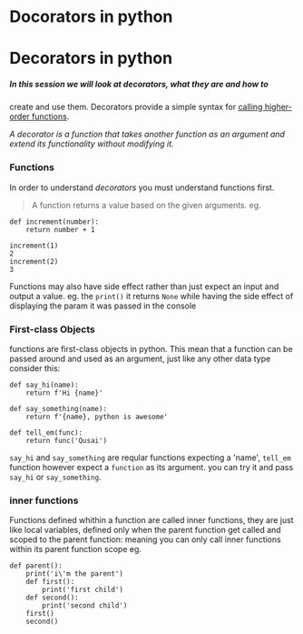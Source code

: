# Docorators in python
# Decorators in python

##### In this session we will look at *decorators*, what they are and how to
create and use them.
Decorators provide a simple syntax for [calling higher-order functions](https://en.wikipedia.org/wiki/Higher-order_function).

 *A decorator is a function that takes another function as an argument and extend its functionality without modifying it.*

### Functions
In order to understand *decorators* you must understand functions first.

> A function returns a value based on the given arguments.
eg.
```
def increment(number):
    return number + 1

increment(1)
2
increment(2)
3
```
Functions may also have side effect rather than just expect an input and output a value.
eg. the `print()` it returns `None` while having the side effect of displaying the param it was passed in the console


### First-class Objects
functions are first-class objects in python. This mean that a function can be passed around and used as an argument, just like any other data type
consider this:
```
def say_hi(name):
    return f'Hi {name}'

def say_something(name):
    return f'{name}, python is awesome'

def tell_em(func):
    return func('Qusai')
```
`say_hi` and `say_something` are reqular functions expecting a 'name', `tell_em` function however expect a `function` as its argument.
you can try it and pass `say_hi` or `say_something`.


### inner functions
Functions defined whithin a function are called inner functions, they are just like local variables, defined only when the parent function get called and scoped to the parent function: meaning you can only call inner functions within its parent function scope
eg.

```
def parent():
    print('i\'m the parent')
    def first():
        print('first child')
    def second():
        print('second child')
    first()
    second()
```

